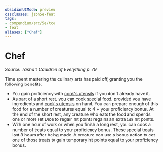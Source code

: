 ```yaml
---
obsidianUIMode: preview
cssclasses: json5e-feat
tags:
- compendium/src/5e/tce
- feat
aliases: ["Chef"]
---
```

# Chef
*Source: Tasha's Cauldron of Everything p. 79*  

Time spent mastering the culinary arts has paid off, granting you the following benefits:

- You gain proficiency with [cook's utensils](/2-Mechanics/CLI/items/cooks-utensils.md) if you don't already have it.  
- As part of a short rest, you can cook special food, provided you have ingredients and [cook's utensils](/2-Mechanics/CLI/items/cooks-utensils.md) on hand. You can prepare enough of this food for a number of creatures equal to 4 + your proficiency bonus. At the end of the short rest, any creature who eats the food and spends one or more Hit Dice to regain hit points regains an extra `1d8` hit points.  
- With one hour of work or when you finish a long rest, you can cook a number of treats equal to your proficiency bonus. These special treats last 8 hours after being made. A creature can use a bonus action to eat one of those treats to gain temporary hit points equal to your proficiency bonus.